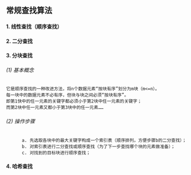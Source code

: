 ## 常规查找算法

#### 1. 线性查找（顺序查找）

#### 2. 二分查找

#### 3. 分块查找
###### (1) 基本概念 
```
它是顺序查找的一种改进方法，将n个数据元素“按块有序”划分为m块（m<=n）。
每一块中的数据元素不必有序，但块与块之间必须“按块有序”。
即第1快中的任一元素的关键字都必须小于第2块中任一元素的关键字；
而第2块中任一元素又都小于第3块中的任一元素……    
```
###### (2) 操作步骤
```
      a. 先选取各块中的最大关键字构成一个索引表（顺序排列，方便步骤b的二分查找）；
      b. 对索引表进行二分查找或顺序查找（为了下一步查找哪个块的元素做准备）； 
      c. 对找到的目标块进行顺序查找；
```
#### 4. 哈希查找
